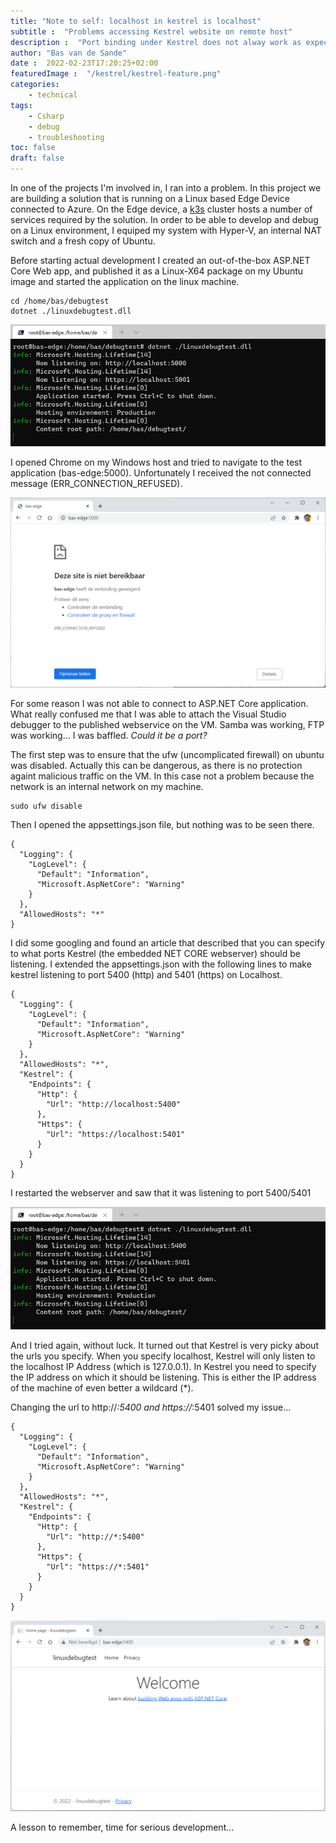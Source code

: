 ```yaml
---
title: "Note to self: localhost in kestrel is localhost"
subtitle :  "Problems accessing Kestrel website on remote host"
description :  "Port binding under Kestrel does not alway work as expected. You need to specify the IP Address as well..."
author: "Bas van de Sande"
date :  2022-02-23T17:20:25+02:00
featuredImage :  "/kestrel/kestrel-feature.png"
categories: 
    - technical
tags: 
    - Csharp
    - debug
    - troubleshooting
toc: false
draft: false
---
```

In one of the projects I'm involved in, I ran into a problem.  In this project we are building a solution that is running on a Linux based Edge Device connected to Azure. On the Edge device, a [k3s](https://k3s.io/) cluster hosts a number of services required by the solution. In order to be able to develop and debug on a Linux environment, I equiped my system with Hyper-V, an internal NAT switch and a fresh copy of Ubuntu.

Before starting actual development I created an out-of-the-box ASP.NET Core Web app, and published it as a Linux-X64 package on my Ubuntu image and started the application on the linux machine.

```
cd /home/bas/debugtest
dotnet ./linuxdebugtest.dll
```

![localhost](/kestrel/kestrel-localhost-5000.png)

I opened Chrome on my Windows host and tried to navigate to the test application (bas-edge:5000). Unfortunately I received the not connected message (ERR_CONNECTION_REFUSED).

![not connected](/kestrel/kestrel-oops.png)

 For some reason I was not able to connect to ASP.NET Core application. What really confused me that I was able to attach the Visual Studio debugger to the published webservice on the VM. Samba was working, FTP was working... I was baffled.  *Could it be a port?*  
 
 The first step was to ensure that the ufw (uncomplicated firewall) on ubuntu was disabled. Actually this can be dangerous, as there is no protection againt malicious traffic on the VM. In this case not a problem because the network is an internal network on my machine. 

 ```
sudo ufw disable
 ```

Then I opened the appsettings.json file, but nothing was to be seen there. 

```
{
  "Logging": {
    "LogLevel": {
      "Default": "Information",
      "Microsoft.AspNetCore": "Warning"
    }
  },
  "AllowedHosts": "*"
}
```

I did some googling and found an article that described that you can specify to what ports Kestrel (the embedded NET CORE webserver) should be listening. I extended the appsettings.json with the following lines to make kestrel listening to port 5400 (http) and 5401 (https) on Localhost.

```
{
  "Logging": {
    "LogLevel": {
      "Default": "Information",
      "Microsoft.AspNetCore": "Warning"
    }
  },
  "AllowedHosts": "*",
  "Kestrel": {
    "Endpoints": {
      "Http": {
        "Url": "http://localhost:5400"
      },
      "Https": {
        "Url": "https://localhost:5401"
      }
    }
  }
}

```
I restarted the webserver and saw that it was listening to port 5400/5401

![localhost](/kestrel/kestrel-localhost.png)

And I tried again, without luck. It turned out that Kestrel is very picky about the urls you specify. When you specify localhost, Kestrel will only listen to the localhost IP Address (which is 127.0.0.1). In Kestrel you need to specify the IP address on which it should be listening. This is either the IP address of the machine of even better a wildcard (*).

Changing the url to  http://*:5400 and https://*:5401 solved my issue...

```
{
  "Logging": {
    "LogLevel": {
      "Default": "Information",
      "Microsoft.AspNetCore": "Warning"
    }
  },
  "AllowedHosts": "*",
  "Kestrel": {
    "Endpoints": {
      "Http": {
        "Url": "http://*:5400"
      },
      "Https": {
        "Url": "https://*:5401"
      }
    }
  }
}

```

![](/kestrel/kestrel-connected.png)

A lesson to remember, time for serious development...
